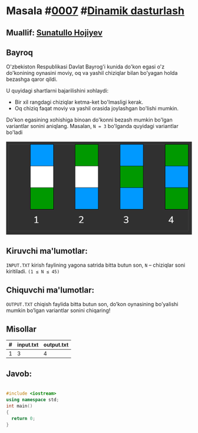 <h1>Masala #<a href="https://robocontest.uz/tasks/0007">0007</a> #<a href="https://robocontest.uz/tasks?category=3">Dinamik dasturlash</a></h1>
<h2> Muallif: <a href="https://robocontest.uz/profile/sunnat">Sunatullo Hojiyev</a></h2>
<h2>Bayroq</h2>
<p>
  O'zbekiston Respublikasi Davlat Bayrog'i kunida do'kon egasi o'z do'konining oynasini moviy, oq va yashil chiziqlar bilan bo’yagan holda bezashga qaror qildi.

U quyidagi shartlarni bajarilishini xohlaydi:
<ul>
  <li>Bir xil rangdagi chiziqlar ketma-ket bo'lmasligi kerak.</li>
  <li>Oq chiziq faqat moviy va yashil orasida joylashgan bo'lishi mumkin.</li>
</ul>
Do'kon egasining xohishiga binoan do'konni bezash mumkin bo'lgan variantlar sonini aniqlang.
Masalan, <code>N = 3</code> bo'lganda quyidagi variantlar bo'ladi</br></br>
<img src="https://github.com/PMaxsudbek/cpp/blob/main/issues/robocontest.uz/Masalalar/0007/image.png">
</p>
<h2>Kiruvchi ma'lumotlar:</h2>
<p>
	<code>INPUT.TXT</code> kirish faylining yagona satrida bitta butun son, <code>N</code> – chiziqlar soni kiritiladi.
<code>(1 ≤ N ≤ 45)</code>
</p>
<h2>Chiquvchi ma'lumotlar:</h2>
<p>
	<code>OUTPUT.TXT</code> chiqish faylida bitta butun son, do’kon oynasining bo’yalishi mumkin bo’lgan variantlar sonini chiqaring!
</p>
<h2>Misollar</h2>
<table>
  <thead>
  	<tr>
		<th>#</th>
	    <th>input.txt</th>
	    <th>output.txt</th>
  	</tr>
  </thead>
  <tbody>
  	<tr>
		  <td>1</td>
	    <td>3</td>
	    <td>4</td>
	  </tr>
  </tbody>
</table>
<h2>Javob:</h2>

######
```cpp
#include <iostream>
using namespace std;
int main()
{
  return 0;
}
```

